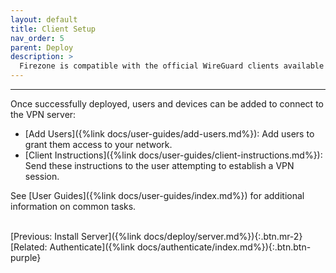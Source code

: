 ```yaml
---
layout: default
title: Client Setup
nav_order: 5
parent: Deploy
description: >
  Firezone is compatible with the official WireGuard clients available for all major platforms.
---
```

---
Once successfully deployed, users and devices can be added to
connect to the VPN server:

* [Add Users]({%link docs/user-guides/add-users.md%}):
Add users to grant them access to your network.
* [Client Instructions]({%link docs/user-guides/client-instructions.md%}):
Send these instructions to the user attempting to establish a VPN session.

See [User Guides]({%link docs/user-guides/index.md%})
for additional information on common tasks.

\
[Previous: Install Server]({%link docs/deploy/server.md%}){:.btn.mr-2}
[Related: Authenticate]({%link docs/authenticate/index.md%}){:.btn.btn-purple}
